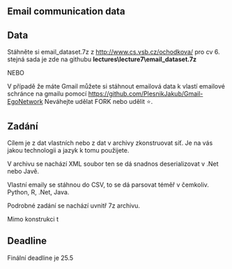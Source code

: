 ## Email communication data

## Data 
Stáhněte si email_dataset.7z z http://www.cs.vsb.cz/ochodkova/ pro cv 6.
stejná sada je zde na githubu **lectures\lecture7\email_dataset.7z**

NEBO 

V případě že máte Gmail můžete si stáhnout emailová data k vlastí emailové schránce na gmailu pomocí https://github.com/PlesnikJakub/Gmail-EgoNetwork
Neváhejte udělat FORK nebo udělit ⭐. 


## Zadání 
Cílem je z dat vlastních nebo z dat v archivy zkonstruovat síť. 
Je na vás jakou technologii a jazyk k tomu použijete. 

V archivu se nachází XML soubor ten se dá snadnos deserializovat v .Net nebo Javě.

Vlastní emaily se stáhnou do CSV, to se dá parsovat téměř v čemkoliv. Python, R, .Net, Java.

Podrobné zadání se nachází uvnitř 7z archivu. 


Mimo konstrukci t

## Deadline

Finální deadline je 25.5 

